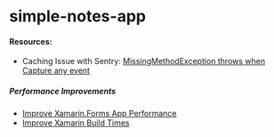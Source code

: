 # simple-notes-app

#### Resources:
* Caching Issue with Sentry: [MissingMethodException throws when Capture any event](https://github.com/getsentry/sentry-xamarin/issues/72)

##### Performance Improvements
* [Improve Xamarin.Forms App Performance](https://docs.microsoft.com/en-us/xamarin/xamarin-forms/deploy-test/performance)
* [Improve Xamarin Build Times](https://github.com/brminnick/ImproveXamarinBuildTimes)
